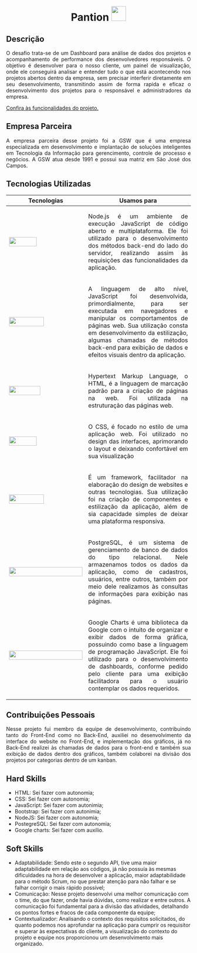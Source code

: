 <h1 align="center"> Pantion <img src="https://github.com/roogercamargo/FatecAPI-02/blob/main/doc/logo/logocor1.png" width="40"></h1>

<h2>Descrição</h2>
<p align = "justify">O desafio trata-se de um Dashboard para análise de dados dos projetos e acompanhamento de performance dos desenvolvedores responsáveis. O objetivo é desenvolver para o nosso cliente, um painel de visualização, onde ele conseguirá analisar e entender tudo o que está acontecendo nos projetos abertos dentro da empresa, sem precisar interferir diretamente em seu desenvolvimento, transmitindo assim de forma rapida e eficaz o desenvolvimento dos projetos para o responsável e administradores da empresa.</p

<a href="https://www.youtube.com/watch?v=UdmSo1sERvM">Confira às funcionalidades do projeto.</a>

## **Empresa Parceira**
<p align="justify">
A empresa parceira desse projeto foi a GSW que é uma empresa especializada em desenvolvimento e implantação de soluções inteligentes em Tecnologia da Informação para gerencimento, controle de processo e negócios. A GSW atua desde 1991 e possui sua matriz em São José dos Campos.
</p>

## **Tecnologias Utilizadas**
Tecnologias | Usamos para
----------|---------
<img src="https://img.shields.io/badge/Node.js-43853D?style=for-the-badge&logo=node.js&logoColor=white" width = "75px" height="25px"> | <p align = "justify">Node.js é um ambiente de execução JavaScript de código aberto e multiplataforma. Ele foi utilizado para o desenvolvimento dos métodos back-end do lado do servidor, realizando assim às requisições das funcionalidades da aplicação.</p>
<img src="https://img.shields.io/badge/JavaScript-F7DF1E?style=for-the-badge&logo=javascript&logoColor=black" width = "95px" height="25px"> | <p align = "justify">A linguagem de alto nível, JavaScript foi desenvolvida, primordialmente, para ser executada em navegadores e manipular os comportamentos de páginas web. Sua utilização consta em desenvolvimento da estilização, algumas chamadas de métodos back-end para exibição de dados e efeitos visuais dentro da aplicação.</p>
<img src="https://img.shields.io/badge/HTML5-E34F26?style=for-the-badge&logo=html5&logoColor=white" width = "85px" height="25px"> | <p align = "justify">Hypertext Markup Language, o HTML, é a linguagem de marcação padrão para a criação de páginas na web. Foi utilizada na estruturação das páginas web.</p>
<img src="https://img.shields.io/badge/CSS3-1572B6?style=for-the-badge&logo=css3&logoColor=white" width = "75px" height="25px"> | <p align = "justify">O CSS, é focado no estilo de uma aplicação web. Foi utilizado no design das interfaces, aprimorando o layout e deixando confortável em sua visualização</p>
<img src="https://img.shields.io/badge/Bootstrap-563D7C?style=for-the-badge&logo=bootstrap&logoColor=white" width = "95px" height="25px"> | <p align = "justify">É um framework, facilitador na elaboração do design de websites e outras tecnologias. Sua utilização foi na criação de componentes e estilização da aplicação, além de sia capacidade simples de deixar uma plataforma responsiva.</p>
<img src="https://img.shields.io/badge/PostgreSQL-316192?style=for-the-badge&logo=postgresql&logoColor=white" width = "200px" height="25px"> | <p align = "justify">PostgreSQL, é um sistema de gerenciamento de banco de dados do tipo relacional. Nele armazenamos todos os dados da aplicação, como de cadastros, usuários, entre outros, também por meio dele realizamos às consultas de informações para exibição nas páginas.</p>
<img src="https://img.shields.io/badge/Charts-316192?style=for-the-badge&logo=google&logoColor=white" width = "200px" height="25px"> | <p align = "justify">Google Charts é uma biblioteca da Google com o intuito de organizar e exibir dados de forma gráfica, possuindo como base a linguagem de programação JavaScript. Ele foi utilizado para o desenvolvimento de dashboards, conforme pedido pelo cliente para uma exibição facilitadora para o usuário contemplar os dados requeridos.</p>


## **Contribuições Pessoais**
<p align="justify">
Nesse projeto fui membro da equipe de desenvolvimento, contribuindo tanto do Front-End como no Back-End, auxiliei no desenvolvimento da interface do website no Front-End, e implementação dos gráficos, já no Back-End realizei às chamadas de dados para o front-end e também sua exibição de dados dentro dos gráficos, também colaborei na divisão dos projetos por categorias dentro de um kanban.
</p>

## **Hard Skills**
* HTML: Sei fazer com autonomia;
* CSS: Sei fazer com autonomia;
* JavaScript: Sei fazer com autonimia;
* Bootstrap: Sei fazer com autonimia;
* NodeJS: Sei fazer com autonomia;
* PostegreSQL: Sei fazer com autonomia;
* Google charts: Sei fazer com auxílio.

## **Soft Skills**
* Adaptabilidade: Sendo este o segundo API, tive uma maior adaptabilidade em relação aos códigos, já não possuía às mesmas dificuldades na hora de desenvolver a aplicação, maior adaptabilidade para o método Scrum, no que prestar atenção para não falhar e se falhar corrigir o mais rápido possível;
* Comunicação: Nesse projeto desenvolvi uma melhor comunicação com o time, do que fazer, onde havia dúvidas, como realizar e entre outros. A comunicação foi fundamental para a divisão das atividades, detalhando os pontos fortes e fracos de cada componente da equipe;
* Contextualizador: Analisando o contexto dos requisitos solicitados, do quanto podemos nos aprofundar na aplicação para cumprir os requisitor e superar às expectativas do cliente, a visualização do contexto do projeto e equipe nos proporcionou um desenvolvimento mais organizado.

